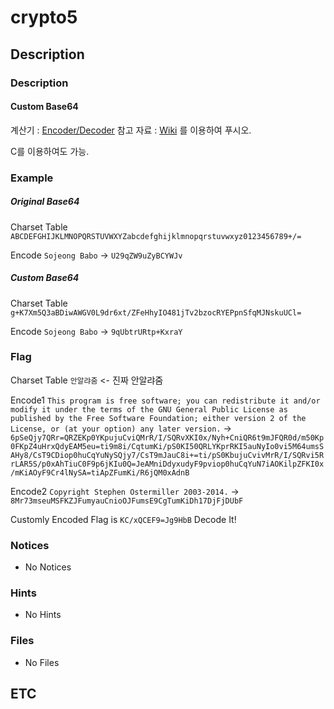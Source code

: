 # crypto5

## Description

### Description

#### Custom Base64 
계산기 : [Encoder/Decoder](http://push0ebp.xyz/base64.html)
참고 자료 : [Wiki](https://ko.wikipedia.org/wiki/%EB%B2%A0%EC%9D%B4%EC%8A%A464)
를 이용하여 푸시오.

C를 이용하여도 가능.
### Example
##### Original Base64
Charset Table `ABCDEFGHIJKLMNOPQRSTUVWXYZabcdefghijklmnopqrstuvwxyz0123456789+/=`

Encode 
`Sojeong Babo`
-> `U29qZW9uZyBCYWJv`

##### Custom Base64
Charset Table
`g+K7Xm5Q3aBDiwAWGV0L9dr6xt/ZFeHhyIO481jTv2bzocRYEPpnSfqMJNskuUCl=`

Encode
`Sojeong Babo`
-> `9qUbtrURtp+KxraY`


### Flag
Charset Table
`안알랴줌` <- 진짜 안알랴줌 

Encode1
`This program is free software; you can redistribute it and/or modify it under the terms of the GNU General Public License as published by the Free Software Foundation; either version 2 of the License, or (at your option) any later version.`
->
`6pSeQjy7QRr=QRZEKp0YKpujuCviQMrR/I/SQRvXKI0x/Nyh+CniQR6t9mJFQR0d/m50Kp0FKpZ4uHrxQdyEAM5eu=ti9m8i/CqtumKi/pS0KI50QRLYKprRKI5auNyIo0vi5M64umsSAHy8/CsT9CDiop0huCqYuNySQjy7/CsT9mJauC8i+=ti/pS0KbujuCvivMrR/I/SQRvi5RrLAR5S/p0xAhTiuC0F9p6jKIu0Q=JeAMniDdyxudyF9pviop0huCqYuN7iAOKilpZFKI0x/mKiAOyF9Cr4lNySA=tiApZFumKi/R6jQM0xAdnB`

Encode2
`Copyright Stephen Ostermiller 2003-2014.`
->
`8Mr73mseuMSFKZJFumyauCnioOJFumsE9CgTumKiDh17DjFjDUbF`

Customly Encoded Flag is 
`KC/xQCEF9=Jg9HbB`
Decode It!

### Notices

* No Notices

### Hints

* No Hints

### Files

* No Files

## ETC
